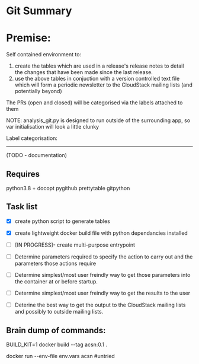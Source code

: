 

Git Summary
===========

Premise:
========

Self contained environment to:

1. create the tables which are used in a release's release notes to detail the changes that have been made since the last release.
2. use the above tables in conjuction with a version controlled text file which will form a periodic newsletter to the CloudStack mailing lists (and potentially beyond)

The PRs (open and closed) will be categorised via the labels attached to them

NOTE: analysis_git.py is designed to run outside of the surrounding app, so var initialisation will look a little clunky 

Label categorisation:

---------------------
(TODO - documentation)

Requires
--------

python3.8 + docopt pygithub prettytable gitpython


Task list
---------

- [x] create python script to generate tables
- [x] create lightweight docker build file with python dependancies installed
- [ ] [IN PROGRESS]- create multi-purpose entrypoint
- [ ] Determine parameters required to specify the action to carry out and the parameters those actions require
- [ ] Determine simplest/most user freindly way to get those parameters into the container at or before startup.
- [ ] Determine simplest/most user freindly way to get the results to the user
- [ ] Deterine the best way to get the output to the CloudStack mailing lists and possibly to outside mailing lists.





Brain dump of commands:
-----------------------

BUILD_KIT=1 docker build --tag acsn:0.1 .

docker run --env-file env.vars acsn  #untried